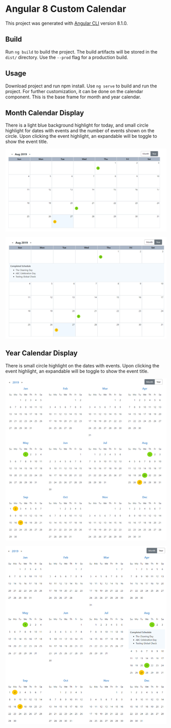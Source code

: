 # Angular 8 Custom Calendar

This project was generated with [Angular CLI](https://github.com/angular/angular-cli) version 8.1.0.

## Build

Run `ng build` to build the project. The build artifacts will be stored in the `dist/` directory. Use the `--prod` flag for a production build.

## Usage

Download project and run npm install. Use `ng serve` to build and run the project. For further customization, it can be done on the calendar component. This is the base frame for month and year calendar.

## Month Calendar Display

There is a light blue background highlight for today, and small circle highlight for dates with events and the number of events shown on the circle. Upon clicking the event highlight, an expandable will be toggle to show the event title.

![Month Calendar](https://github.com/JoabChua/angular-custom-calendar/blob/master/month-cal.png)

![Month Calendar Expandable](https://github.com/JoabChua/angular-custom-calendar/blob/master/month-cal2.png)

## Year Calendar Display

There is small circle highlight on the dates with events. Upon clicking the event highlight, an expandable will be toggle to show the event title.

![Year Calendar](https://github.com/JoabChua/angular-custom-calendar/blob/master/year-cal.png)

![Year Calendar Expandable](https://github.com/JoabChua/angular-custom-calendar/blob/master/year-cal2.png)

